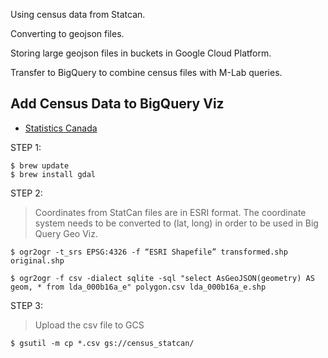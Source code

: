 Using census data from Statcan.

Converting to geojson files. 

Storing large geojson files in buckets in Google Cloud Platform. 

Transfer to BigQuery to combine census files with M-Lab queries. 

## Add Census Data to BigQuery Viz
- [Statistics Canada](https://www150.statcan.gc.ca/n1/en/type/data)

STEP 1:
```shell
$ brew update
$ brew install gdal
```


STEP 2:
> Coordinates from StatCan files are in ESRI format. The coordinate system needs to be converted to (lat, long) in order to be used in Big Query Geo Viz.

```shell
$ ogr2ogr -t_srs EPSG:4326 -f “ESRI Shapefile” transformed.shp original.shp
```


```shell
$ ogr2ogr -f csv -dialect sqlite -sql "select AsGeoJSON(geometry) AS geom, * from lda_000b16a_e" polygon.csv lda_000b16a_e.shp
```


STEP 3:
> Upload the csv file to GCS
```shell
$ gsutil -m cp *.csv gs://census_statcan/
```


